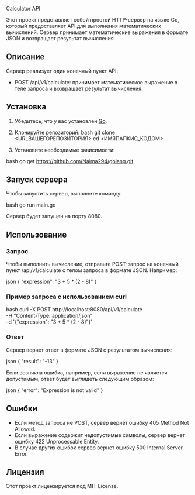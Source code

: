 Calculator API

Этот проект представляет собой простой HTTP-сервер на языке Go, который предоставляет API для выполнения математических вычислений. Сервер принимает математические выражения в формате JSON и возвращает результат вычисления.

## Описание

Сервер реализует один конечный пункт API:

- POST /api/v1/calculate: принимает математическое выражение в теле запроса и возвращает результат вычисления.

## Установка

1. Убедитесь, что у вас установлен [Go](https://golang.org/dl/).
2. Клонируйте репозиторий:
   bash
   git clone <URLВАШЕГОРЕПОЗИТОРИЯ>
   cd <ИМЯПАПКИС_КОДОМ>
   



3. Установите необходимые зависимости:

   
bash
   go get https://github.com/Naima294/golang.git
   


## Запуск сервера

Чтобы запустить сервер, выполните команду:

bash
go run main.go

Сервер будет запущен на порту 8080.

## Использование

### Запрос

Чтобы выполнить вычисление, отправьте POST-запрос на конечный пункт /api/v1/calculate с телом запроса в формате JSON. Например:

json
{
    "expression": "3 + 5 * (2 - 8)"
}

### Пример запроса с использованием curl

bash
curl -X POST http://localhost:8080/api/v1/calculate \
-H "Content-Type: application/json" \
-d '{"expression": "3 + 5 * (2 - 8)"}'

### Ответ

Сервер вернет ответ в формате JSON с результатом вычисления:

json
{
    "result": "-13"
}

Если возникла ошибка, например, если выражение не является допустимым, ответ будет выглядеть следующим образом:

json
{
    "error": "Expression is not valid"
}

## Ошибки

- Если метод запроса не POST, сервер вернет ошибку 405 Method Not Allowed.
- Если выражение содержит недопустимые символы, сервер вернет ошибку 422 Unprocessable Entity.
- В случае других ошибок сервер вернет ошибку 500 Internal Server Error.

## Лицензия

Этот проект лицензируется под MIT License.

